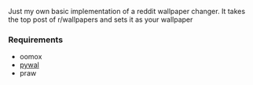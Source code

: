 Just my own basic implementation of a reddit wallpaper changer. It takes the top post of r/wallpapers and sets it as your wallpaper

### Requirements
* oomox
* [pywal](www.github.com/dylanaraps/pywal)
* praw
